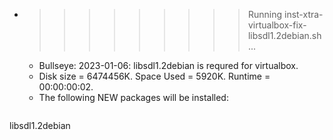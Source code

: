 * >>>>>>>>> Running inst-xtra-virtualbox-fix-libsdl1.2debian.sh ...
  * Bullseye: 2023-01-06: libsdl1.2debian is requred for virtualbox.
  * Disk size = 6474456K. Space Used = 5920K. Runtime = 00:00:00:02.
  * The following NEW packages will be installed:
  ```bash
libsdl1.2debian
  ```

